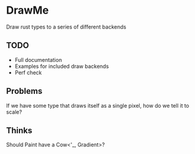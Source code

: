 # DrawMe

Draw rust types to a series of different backends


## TODO
- Full documentation
- Examples for included draw backends
- Perf check


## Problems
If we have some type that draws itself as a single pixel, how do we tell it to scale?


## Thinks

Should Paint have a Cow<'_, Gradient>?
